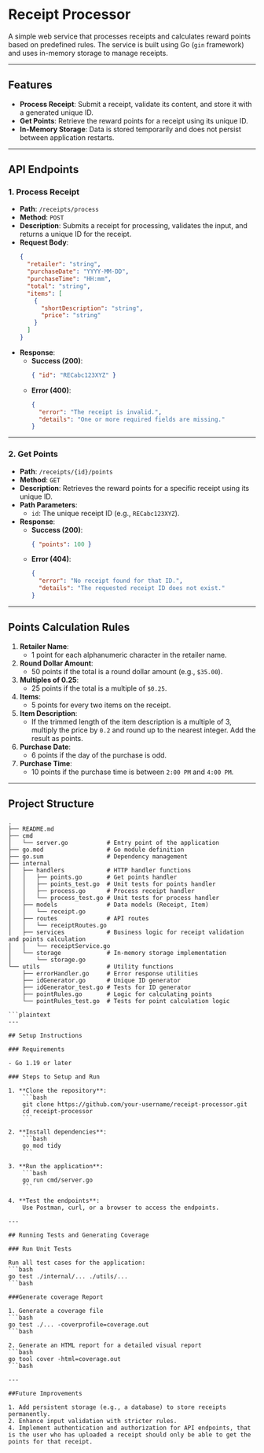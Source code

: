 # Receipt Processor

A simple web service that processes receipts and calculates reward points based on predefined rules. The service is built using Go (`gin` framework) and uses in-memory storage to manage receipts.

---

## Features
- **Process Receipt**: Submit a receipt, validate its content, and store it with a generated unique ID.
- **Get Points**: Retrieve the reward points for a receipt using its unique ID.
- **In-Memory Storage**: Data is stored temporarily and does not persist between application restarts.

---

## API Endpoints

### 1. Process Receipt
- **Path**: `/receipts/process`
- **Method**: `POST`
- **Description**: Submits a receipt for processing, validates the input, and returns a unique ID for the receipt.
- **Request Body**:
    ```json
    {
      "retailer": "string",
      "purchaseDate": "YYYY-MM-DD",
      "purchaseTime": "HH:mm",
      "total": "string",
      "items": [
        {
          "shortDescription": "string",
          "price": "string"
        }
      ]
    }
    ```
- **Response**:
  - **Success (200)**:
    ```json
    { "id": "RECabc123XYZ" }
    ```
  - **Error (400)**:
    ```json
    {
      "error": "The receipt is invalid.",
      "details": "One or more required fields are missing."
    }
    ```

---

### 2. Get Points
- **Path**: `/receipts/{id}/points`
- **Method**: `GET`
- **Description**: Retrieves the reward points for a specific receipt using its unique ID.
- **Path Parameters**:
  - `id`: The unique receipt ID (e.g., `RECabc123XYZ`).
- **Response**:
  - **Success (200)**:
    ```json
    { "points": 100 }
    ```
  - **Error (404)**:
    ```json
    {
      "error": "No receipt found for that ID.",
      "details": "The requested receipt ID does not exist."
    }
    ```

---

## Points Calculation Rules
1. **Retailer Name**:
   - 1 point for each alphanumeric character in the retailer name.
2. **Round Dollar Amount**:
   - 50 points if the total is a round dollar amount (e.g., `$35.00`).
3. **Multiples of 0.25**:
   - 25 points if the total is a multiple of `$0.25`.
4. **Items**:
   - 5 points for every two items on the receipt.
5. **Item Description**:
   - If the trimmed length of the item description is a multiple of 3, multiply the price by `0.2` and round up to the nearest integer. Add the result as points.
6. **Purchase Date**:
   - 6 points if the day of the purchase is odd.
7. **Purchase Time**:
   - 10 points if the purchase time is between `2:00 PM` and `4:00 PM`.

---

## Project Structure

```plaintext
.
├── README.md
├── cmd
│   └── server.go           # Entry point of the application
├── go.mod                  # Go module definition
├── go.sum                  # Dependency management
├── internal
│   ├── handlers            # HTTP handler functions
│   │   ├── points.go       # Get points handler
│   │   ├── points_test.go  # Unit tests for points handler
│   │   ├── process.go      # Process receipt handler
│   │   └── process_test.go # Unit tests for process handler
│   ├── models              # Data models (Receipt, Item)
│   │   └── receipt.go
│   ├── routes              # API routes
│   │   └── receiptRoutes.go
│   ├── services            # Business logic for receipt validation and points calculation
│   │   └── receiptService.go
│   └── storage             # In-memory storage implementation
│       └── storage.go
└── utils                   # Utility functions
    ├── errorHandler.go     # Error response utilities
    ├── idGenerator.go      # Unique ID generator
    ├── idGenerator_test.go # Tests for ID generator
    ├── pointRules.go       # Logic for calculating points
    └── pointRules_test.go  # Tests for point calculation logic

```plaintext
---

## Setup Instructions

### Requirements

- Go 1.19 or later

### Steps to Setup and Run

1. **Clone the repository**:
    ```bash
    git clone https://github.com/your-username/receipt-processor.git
    cd receipt-processor
    ```

2. **Install dependencies**:
    ```bash
    go mod tidy
    ```

3. **Run the application**:
    ```bash
    go run cmd/server.go
    ```

4. **Test the endpoints**:
    Use Postman, curl, or a browser to access the endpoints.

---

## Running Tests and Generating Coverage

### Run Unit Tests

Run all test cases for the application:
```bash
go test ./internal/... ./utils/...
```bash

###Generate coverage Report

1. Generate a coverage file
```bash
go test ./... -coverprofile=coverage.out
```bash

2. Generate an HTML report for a detailed visual report
```bash
go tool cover -html=coverage.out
```bash

---

##Future Improvements

1. Add persistent storage (e.g., a database) to store receipts permanently.
2. Enhance input validation with stricter rules.
4. Implement authentication and authorization for API endpoints, that is the user who has uploaded a receipt should only be able to get the points for that receipt.





